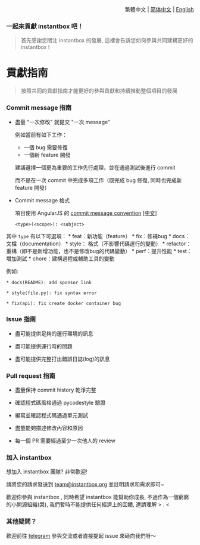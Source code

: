 <p align="right">繁體中文 | <a href="./CONTRIBUTING-zh_cn.md">简体中文</a> | <a href="../CONTRIBUTING.md">English</a></p>

### 一起來貢獻 instantbox 吧！

> 首先感謝您關注 instantbox 的發展, 這裡會告訴您如何參與共同建構更好的 instantbox !


# 貢獻指南

> 按照共同的貢獻指南才能更好的參與貢獻和持續推動整個項目的發展


### Commit message 指南

* 盡量 "一次修改" 就提交 "一次 message"

  例如當前有如下工作：

  * 一個 bug 需要修復
  * 一個新 feature 開發

  建議選擇一個更為重要的工作先行處理，並在通過測試後進行 commit

  而不是在一次 commit 中完成多項工作（既完成 bug 修復, 同時也完成新 feature 開發）

* Commit message 格式

  項目使用 AngularJS 的 [commit message convention](https://github.com/angular/angular.js/blob/master/DEVELOPERS.md#-git-commit-guidelines) [[中文]](http://www.ruanyifeng.com/blog/2016/01/commit_message_change_log.html)

  `<type>(<scope>): <subject>`

 其中 `type` 有以下可選項：
    * feat：新功能（feature）
    * fix：修補bug
    * docs：文檔（documentation）
    * style： 格式（不影響代碼運行的變動）
    * refactor：重構（即不是新增功能，也不是修改bug的代碼變動）
    * perf：提升性能
    * test：增加測試
    * chore：建構過程或輔助工具的變動

  例如:

    * docs(README): add sponsor link

    * style(file.py): fix syntax error

    * fix(api): fix create docker container bug


### Issue 指南

* 盡可能提供足夠的運行環境的訊息

* 盡可能提供運行時的問題

* 盡可能提供完整打出錯誤日誌(log)的訊息


### Pull request 指南

* 盡量保持 commit history 乾淨完整

* 確認程式碼風格通過 pycodestyle 驗證

* 編寫並確認程式碼通過單元測試

* 盡量能夠描述修改內容和原因

* 每一個 PR 需要經過至少一次他人的 review


### 加入 instantbox

想加入 instantbox 團隊? 非常歡迎!

請將您的請求發送到 team@instantbox.org 並註明請求和需求即可~

歡迎你參與 instantbox , 同時希望 instantbox 能幫助你成長, 不過作為一個窮窮的小開源組織(哭), 我們暫時不能提供任何經濟上的回饋, 還請理解 > . < 


### 其他疑問？

歡迎前往 [telegram](https://t.me/joinchat/HtYtxRSerOwrMLg_2_wZTQ) 參與交流或者直接提起 issue 來砸向我們呀～

